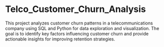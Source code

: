 # Telco_Customer_Churn_Analysis
This project analyzes customer churn patterns in a telecommunications company using SQL and Python for data exploration and visualization. The goal is to identify key factors influencing customer churn and provide actionable insights for improving retention strategies.
